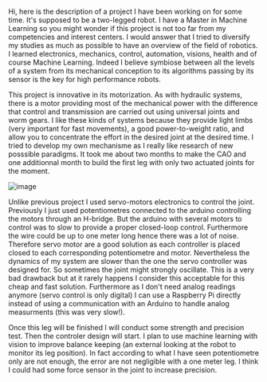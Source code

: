 
Hi, here is the description of a project I have been working on for some time. It's supposed to be a two-legged robot.
I have a Master in Machine Learning so you might wonder if this project is not too far from my competencies and interest centers. I would answer that 
I tried to diversify my studies as much as possible to have an overview of the field of robotics. I learned electronics, mechanics, control, automation, visions, health and of course Machine Learning. Indeed I believe symbiose between all the levels of a system from its mechanical conception to its algorithms passing by its sensor is the key for high performance robots.

This project is innovative in its motorization. As with hydraulic systems, there is a motor providing most of the mechanical power
with the difference that control and transmission are carried out using universal joints and worm gears.
I like these kinds of systems because they provide light limbs (very important for fast movements), a good power-to-weight ratio, and allow you to concentrate the
effort in the desired joint at the desired time.
I tried to develop my own mechanisme as I really like research of new posssible paradigms. It took me about two months to make the CAO and one additionnal month to build the first leg with only two actuated joints for the moment.

![image](https://user-images.githubusercontent.com/71259481/161513728-d9715894-1d42-4d84-a139-c8082130c227.png)


Unlike previous project I used servo-motors electronics to control the joint. Previously I just used potentiometres connected to the arduino controlling the motors through an H-bridge. But the arduino with several motors to control was to slow to provide a proper closed-loop control. Furthermore the wire could be up to one meter long hence there was a lot of noise. Therefore servo motor are a good solution as each controller is placed closed to each corresponding potentiometre and motor. Nevertheless the dynamics of my system are slower than the one the servo controller was designed for. So sometimes the joint might strongly oscillate. This is a very bad drawback but at it rarely happens I consider this acceptable for this cheap and fast solution. Furthermore as I don't need analog readings anymore (servo control is only digital) I can use a Raspberry Pi directly instead of using a communication with an Arduino to handle analog measurments (this was very slow!).

Once this leg will be finished I will conduct some strength and precision test. Then the controler design will start. I plan to use machine learning with vision to improve balance keeping (an external looking at the robot to monitor its leg position). In fact according to what I have seen potentiometre only are not enough, the error are not negligible with a one meter leg. I think I could had some force sensor in the joint to increase precision.
